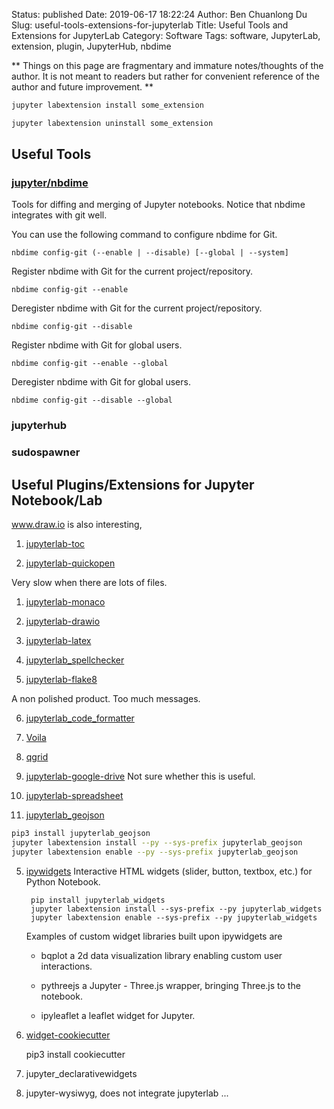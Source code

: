 Status: published
Date: 2019-06-17 18:22:24
Author: Ben Chuanlong Du
Slug: useful-tools-extensions-for-jupyterlab
Title: Useful Tools and Extensions for JupyterLab
Category: Software
Tags: software, JupyterLab, extension, plugin, JupyterHub, nbdime

**
Things on this page are
fragmentary and immature notes/thoughts of the author.
It is not meant to readers
but rather for convenient reference of the author and future improvement.
**

```Bash
jupyter labextension install some_extension
```

```Bash
jupyter labextension uninstall some_extension
```

## Useful Tools

### [jupyter/nbdime](https://github.com/jupyter/nbdime)

Tools for diffing and merging of Jupyter notebooks.
Notice that nbdime integrates with git well.

You can use the following command to configure nbdime for Git.

    nbdime config-git (--enable | --disable) [--global | --system]

Register nbdime with Git for the current project/repository.

    nbdime config-git --enable

Deregister nbdime with Git for the current project/repository.

    nbdime config-git --disable


Register nbdime with Git for global users.

    nbdime config-git --enable --global

Deregister nbdime with Git for global users.

    nbdime config-git --disable --global

### jupyterhub

### sudospawner


## Useful Plugins/Extensions for Jupyter Notebook/Lab


www.draw.io is also interesting,

1. [jupyterlab-toc](https://github.com/jupyterlab/jupyterlab-toc)

2. [jupyterlab-quickopen](https://github.com/parente/jupyterlab-quickopen)

Very slow when there are lots of files.

1. [jupyterlab-monaco](https://github.com/jupyterlab/jupyterlab-monaco)

2. [jupyterlab-drawio](https://github.com/QuantStack/jupyterlab-drawio)

3. [jupyterlab-latex](https://github.com/jupyterlab/jupyterlab-latex)

4. [jupyterlab_spellchecker](https://github.com/ijmbarr/jupyterlab_spellchecker)

5. [jupyterlab-flake8](https://github.com/mlshapiro/jupyterlab-flake8)

A non polished product. Too much messages.

6. [jupyterlab_code_formatter](https://github.com/ryantam626/jupyterlab_code_formatter)

7. [Voila](https://github.com/QuantStack/voila)

8. [qgrid](https://github.com/quantopian/qgrid)

9. [jupyterlab-google-drive](https://github.com/jupyterlab/jupyterlab-google-drive)
Not sure whether this is useful.

10. [jupyterlab-spreadsheet](https://github.com/quigleyj97/jupyterlab-spreadsheet)

4. [jupyterlab_geojson](https://github.com/jupyterlab/jupyterlab_geojson)
```bash
pip3 install jupyterlab_geojson
jupyter labextension install --py --sys-prefix jupyterlab_geojson
jupyter labextension enable --py --sys-prefix jupyterlab_geojson
```

5. [ipywidgets](https://github.com/ipython/ipywidgets/tree/master/jupyterlab_widgets)
    Interactive HTML widgets (slider, button, textbox, etc.) for Python Notebook.

        pip install jupyterlab_widgets
        jupyter labextension install --sys-prefix --py jupyterlab_widgets
        jupyter labextension enable --sys-prefix --py jupyterlab_widgets

    Examples of custom widget libraries built upon ipywidgets are

    - bqplot a 2d data visualization library enabling custom user interactions.

    - pythreejs a Jupyter - Three.js wrapper, bringing Three.js to the notebook.

    - ipyleaflet a leaflet widget for Jupyter.

6. [widget-cookiecutter](https://github.com/jupyter/widget-cookiecutter)

    pip3 install cookiecutter

7. jupyter_declarativewidgets

8. jupyter-wysiwyg, does not integrate jupyterlab ...
